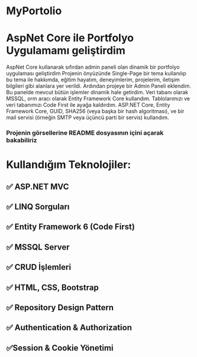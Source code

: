# MyPortolio

# AspNet Core ile Portfolyo Uygulamamı geliştirdim 
AspNet Core kullanarak sıfırdan admin paneli olan dinamik bir portfolyo uygulaması geliştirdim 
Projenin önyüzünde Single-Page bir tema kullanılıp bu tema ile hakkımda, eğitim hayatım, deneyimlerim, projelerim, iletişim bilgileri gibi alanlara yer verildi. 
Ardından projeye bir Admin Paneli eklendim. Bu panelde mevcut bütün işlemler dinamik hale getirdim. 
Veri tabanı olarak MSSQL, orm aracı olarak Entity Framework Core kullandım. 
Tablolarımızı ve veri tabanımızı Code First ile ayağa kaldırdım. 
ASP.NET Core, Entity Framework Core, GUID, SHA256 (veya başka bir hash algoritması), ve bir mail servisi (örneğin SMTP veya üçüncü parti bir servis) kullandım.
### Projenin görsellerine README dosyasının içini açarak bakabiliriz

# Kullandığım Teknolojiler:
## ✅ ASP.NET MVC
## ✅ LINQ Sorguları
## ✅ Entity Framework 6 (Code First)
## ✅ MSSQL Server
## ✅ CRUD İşlemleri
## ✅ HTML, CSS, Bootstrap
## ✅ Repository Design Pattern
## ✅ Authentication & Authorization
## ✅Session & Cookie Yönetimi
